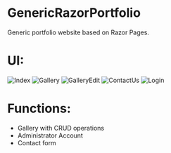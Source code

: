 # GenericRazorPortfolio

Generic portfolio website based on Razor Pages.

# UI:

![Index](https://i.imgur.com/LJsRtha.png)
![Gallery](https://i.imgur.com/k9tsQZA.png)
![GalleryEdit](https://i.imgur.com/Nl4s2AP.png)
![ContactUs](https://i.imgur.com/GyPkhJm.png)
![Login](https://i.imgur.com/NRZEJ50.png)

# Functions:
* Gallery with CRUD operations
* Administrator Account
* Contact form